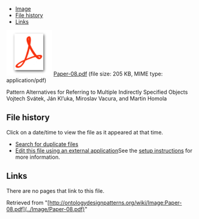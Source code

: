 * [Image](../Image/Paper-08.pdf#file)
* [File history](../Image/Paper-08.pdf#filehistory)
* [Links](../Image/Paper-08.pdf#filelinks)

[![](../skins/common/images/icons/fileicon-pdf.png)](../Image/Paper-08.pdf "Paper-08.pdf")
[Paper-08.pdf](../images/a/ae/Paper-08.pdf "Paper-08.pdf")‎  (file size: 205 KB, MIME type: application/pdf)




Pattern Alternatives for Referring to Multiple Indirectly Specified Objects
Vojtech Svátek, Ján Kl’uka, Miroslav Vacura, and Martin Homola




## File history

Click on a date/time to view the file as it appeared at that time.



  
* [Search for duplicate files](http://ontologydesignpatterns.org/wiki/Special:FileDuplicateSearch/Paper-08.pdf "Special:FileDuplicateSearch/Paper-08.pdf")
* [Edit this file using an external application](http://ontologydesignpatterns.org/wiki/index.php?title=Image:Paper-08.pdf&action=edit&externaledit=true&mode=file "Image:Paper-08.pdf")See the [setup instructions](http://www.mediawiki.org/wiki/Manual:External_editors "http://www.mediawiki.org/wiki/Manual:External_editors") for more information.

## Links



There are no pages that link to this file.




Retrieved from "[http://ontologydesignpatterns.org/wiki/Image:Paper-08.pdf](../Image/Paper-08.pdf)"